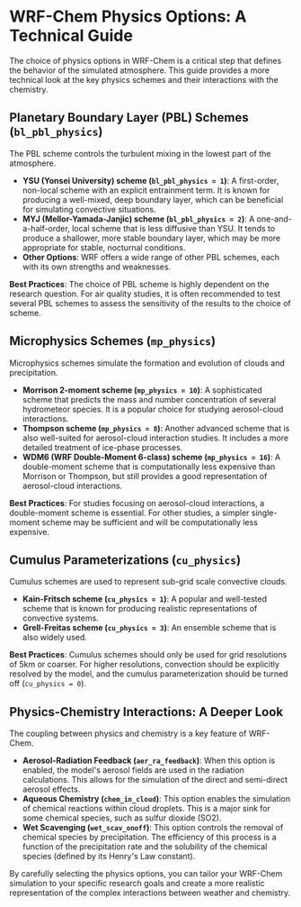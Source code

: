 # WRF-Chem Physics Options: A Technical Guide

The choice of physics options in WRF-Chem is a critical step that defines the behavior of the simulated atmosphere. This guide provides a more technical look at the key physics schemes and their interactions with the chemistry.

## Planetary Boundary Layer (PBL) Schemes (`bl_pbl_physics`)

The PBL scheme controls the turbulent mixing in the lowest part of the atmosphere.

-   **YSU (Yonsei University) scheme (`bl_pbl_physics = 1`)**: A first-order, non-local scheme with an explicit entrainment term. It is known for producing a well-mixed, deep boundary layer, which can be beneficial for simulating convective situations.
-   **MYJ (Mellor-Yamada-Janjic) scheme (`bl_pbl_physics = 2`)**: A one-and-a-half-order, local scheme that is less diffusive than YSU. It tends to produce a shallower, more stable boundary layer, which may be more appropriate for stable, nocturnal conditions.
-   **Other Options**: WRF offers a wide range of other PBL schemes, each with its own strengths and weaknesses.

**Best Practices**: The choice of PBL scheme is highly dependent on the research question. For air quality studies, it is often recommended to test several PBL schemes to assess the sensitivity of the results to the choice of scheme.

## Microphysics Schemes (`mp_physics`)

Microphysics schemes simulate the formation and evolution of clouds and precipitation.

-   **Morrison 2-moment scheme (`mp_physics = 10`)**: A sophisticated scheme that predicts the mass and number concentration of several hydrometeor species. It is a popular choice for studying aerosol-cloud interactions.
-   **Thompson scheme (`mp_physics = 8`)**: Another advanced scheme that is also well-suited for aerosol-cloud interaction studies. It includes a more detailed treatment of ice-phase processes.
-   **WDM6 (WRF Double-Moment 6-class) scheme (`mp_physics = 16`)**: A double-moment scheme that is computationally less expensive than Morrison or Thompson, but still provides a good representation of aerosol-cloud interactions.

**Best Practices**: For studies focusing on aerosol-cloud interactions, a double-moment scheme is essential. For other studies, a simpler single-moment scheme may be sufficient and will be computationally less expensive.

## Cumulus Parameterizations (`cu_physics`)

Cumulus schemes are used to represent sub-grid scale convective clouds.

-   **Kain-Fritsch scheme (`cu_physics = 1`)**: A popular and well-tested scheme that is known for producing realistic representations of convective systems.
-   **Grell-Freitas scheme (`cu_physics = 3`)**: An ensemble scheme that is also widely used.

**Best Practices**: Cumulus schemes should only be used for grid resolutions of 5km or coarser. For higher resolutions, convection should be explicitly resolved by the model, and the cumulus parameterization should be turned off (`cu_physics = 0`).

## Physics-Chemistry Interactions: A Deeper Look

The coupling between physics and chemistry is a key feature of WRF-Chem.

-   **Aerosol-Radiation Feedback (`aer_ra_feedback`)**: When this option is enabled, the model's aerosol fields are used in the radiation calculations. This allows for the simulation of the direct and semi-direct aerosol effects.
-   **Aqueous Chemistry (`chem_in_cloud`)**: This option enables the simulation of chemical reactions within cloud droplets. This is a major sink for some chemical species, such as sulfur dioxide (SO2).
-   **Wet Scavenging (`wet_scav_onoff`)**: This option controls the removal of chemical species by precipitation. The efficiency of this process is a function of the precipitation rate and the solubility of the chemical species (defined by its Henry's Law constant).

By carefully selecting the physics options, you can tailor your WRF-Chem simulation to your specific research goals and create a more realistic representation of the complex interactions between weather and chemistry.